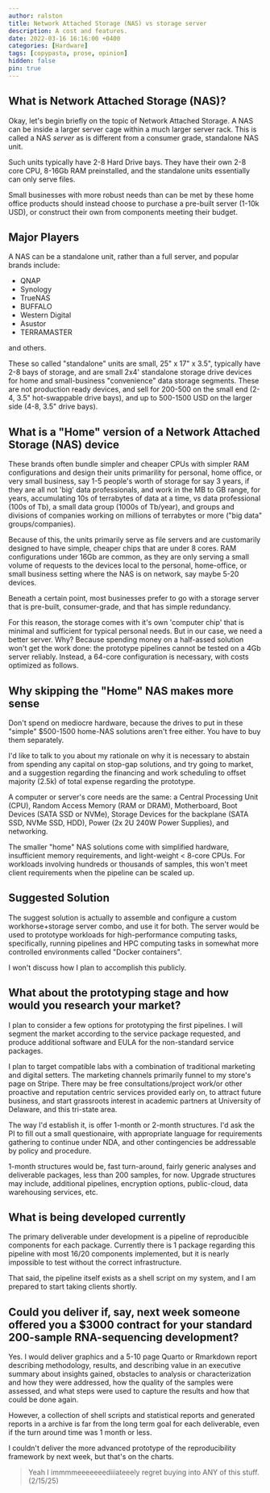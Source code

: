 ```yaml
---
author: ralston
title: Network Attached Storage (NAS) vs storage server
description: A cost and features.
date: 2022-03-16 16:16:00 +0400
categories: [Hardware]
tags: [copypasta, prose, opinion]
hidden: false
pin: true
---
```



## What is Network Attached Storage (NAS)?

Okay, let's begin briefly on the topic of Network Attached Storage. A NAS can be inside a larger server cage within a much larger server rack. This is called a NAS *server* as is different from a consumer grade, standalone NAS unit. 

Such units typically have 2-8 Hard Drive bays. They have their own 2-8 core CPU, 8-16Gb RAM preinstalled, and the standalone units essentially can only serve files.

Small businesses with more robust needs than can be met by these home office products should instead choose to purchase a pre-built server (1-10k USD), or construct their own from components meeting their budget.

## Major Players

A NAS can be a standalone unit, rather than a full server, and popular brands include:

- QNAP
- Synology
- TrueNAS
- BUFFALO
- Western Digital
- Asustor
- TERRAMASTER

and others.

These so called "standalone" units are small, 25" x 17" x 3.5", typically have 2-8 bays of storage, and are small 2x4' standalone storage drive devices for home and small-business "convenience" data storage segments. These are not production ready devices, and sell for 200-500 on the small end (2-4, 3.5" hot-swappable drive bays), and up to 500-1500 USD on the larger side (4-8,  3.5" drive bays).



## What is a "Home" version of a Network Attached Storage (NAS) device

These brands often bundle simpler and cheaper CPUs with simpler RAM configurations and design their units primarility for personal, home office, or very small business, say 1-5 people's worth of storage for say 3 years, if they are all not 'big' data professionals, and work in the MB to GB range, for years, accumulating 10s of terrabytes of data at a time, vs data professional (100s of Tb), a small data group (1000s of Tb/year), and groups and divisions of companies working on millions of terrabytes or more ("big data" groups/companies).


Because of this, the units primarily serve as file servers and are customarily designed to have simple, cheaper chips that are under 8 cores. RAM configurations under 16Gb are common, as they are only serving a small volume of requests to the devices local to the personal, home-office, or small business setting where the NAS is on network, say maybe 5-20 devices.

Beneath a certain point, most businesses prefer to go with a storage server that is pre-built, consumer-grade, and that has simple redundancy.


For this reason, the storage comes with it's own 'computer chip' that is minimal and sufficient for typical personal needs. But in our case, we need a better server. Why? Because spending money on a half-assed solution won't get the work done: the prototype pipelines cannot be tested on a 4Gb server reliably. Instead, a 64-core configuration is necessary, with costs optimized as follows.

## Why skipping the "Home" NAS makes more sense

Don't spend on mediocre hardware, because the drives to put in these "simple" $500-1500 home-NAS solutions aren't free either. You have to buy them separately.

I'd like to talk to you about my rationale on why it is necessary to abstain from spending any capital on stop-gap solutions, and try going to market, and a suggestion regarding the financing and work scheduling to offset majority (2.5k) of total expense regarding the prototype.

A computer or server's core needs are the same: a Central Processing Unit (CPU), Random Access Memory (RAM or DRAM), Motherboard, Boot Devices (SATA SSD or NVMe), Storage Devices for the backplane (SATA SSD, NVMe SSD, HDD), Power (2x 2U 240W Power Supplies), and networking.

The smaller "home" NAS solutions come with simplified hardware, insufficient memory requirements, and light-weight < 8-core CPUs. For workloads involving hundreds or thousands of samples, this won't meet client requirements when the pipeline can be scaled up.




## Suggested Solution

The suggest solution is actually to assemble and configure a custom workhorse+storage server combo, and use it for both. The server would be used to prototype workloads for high-performance computing tasks, specifically, running pipelines and HPC computing tasks in somewhat more controlled environments called "Docker containers".

I won't discuss how I plan to accomplish this publicly. 

## What about the prototyping stage and how would you research your market?

I plan to consider a few options for prototyping the first pipelines. I will segment the market according to the service package requested, and produce additional software and EULA for the non-standard service packages.

I plan to target compatible labs with a combination of traditional marketing and digital setters. The marketing channels primarily funnel to my store's page on Stripe. There may be free consultations/project work/or other proactive and reputation centric services provided early on, to attract future business, and start grassroots interest in academic partners at University of Delaware, and this tri-state area.

The way I'd establish it, is offer 1-month or 2-month structures. I'd ask the PI to fill out a small questionaire, with appropriate language for requirements gathering to continue under NDA, and other contingencies be addressable by policy and procedure.

1-month structures would be, fast turn-around, fairly generic analyses and deliverable packages, less than 200 samples, for now. Upgrade structures may include, additional pipelines, encryption options, public-cloud, data warehousing services, etc.

## What is being developed currently

The primary deliverable under development is a pipeline of reproducible components for each package. Currently there is 1 package regarding this pipeline with most 16/20 components implemented, but it is nearly impossible to test without the correct infrastructure.

That said, the pipeline itself exists as a shell script on my system, and I am prepared to start taking clients shortly.


## Could you deliver if, say, next week someone offered you a $3000 contract for your standard 200-sample RNA-sequencing development?

Yes. I would deliver graphics and a 5-10 page Quarto or Rmarkdown report describing methodology, results, and describing value in an executive summary about insights gained, obstacles to analysis or characterization and how they were addressed, how the quality of the samples were assessed, and what steps were used to capture the results and how that could be done again.

However, a collection of shell scripts and statistical reports and generated reports in a archive is far from the long term goal for each deliverable, even if the turn around time was 1 month or less.

I couldn't deliver the more advanced prototype of the reproducibility framework by next week, but that's on the charts.


> Yeah I immmmeeeeeeediiiateeely regret buying into ANY of this stuff. (2/15/25)

